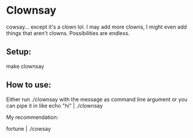 # Clownsay

cowsay... except it's a clown lol. I may add more clowns, I might even add things that aren't clowns. Possibilities are endless.
## Setup:
make clownsay

## How to use:
Either run ./clownsay with the message as command line argument
or you can pipe it in like echo "hi" | ./clownsay

My recommendation:

fortune | ./cowsay
